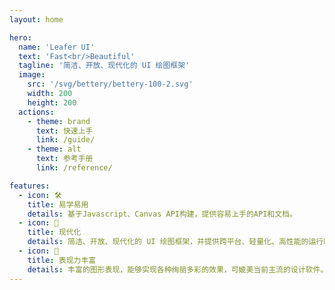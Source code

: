 ```yaml
---
layout: home

hero:
  name: 'Leafer UI'
  text: 'Fast<br/>Beautiful'
  tagline: '简洁、开放、现代化的 UI 绘图框架'
  image:
    src: '/svg/bettery/bettery-100-2.svg'
    width: 200
    height: 200
  actions:
    - theme: brand
      text: 快速上手
      link: /guide/
    - theme: alt
      text: 参考手册
      link: /reference/

features:
  - icon: 🛠
    title: 易学易用
    details: 基于Javascript、Canvas API构建，提供容易上手的API和文档。
  - icon: 🚀
    title: 现代化
    details: 简洁、开放、现代化的 UI 绘图框架，并提供跨平台、轻量化、高性能的运行时
  - icon: 📱
    title: 表现力丰富
    details: 丰富的图形表现，能够实现各种绚丽多彩的效果，可媲美当前主流的设计软件。
---
```

